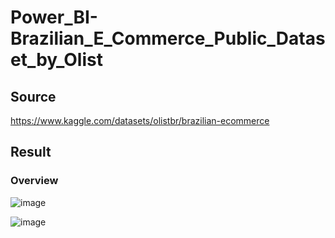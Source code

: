 # Power_BI-Brazilian_E_Commerce_Public_Dataset_by_Olist

## Source 
https://www.kaggle.com/datasets/olistbr/brazilian-ecommerce

## Result

### Overview

![image](https://github.com/e19931107/Power_BI-Brazilian_E_Commerce_Public_Dataset_by_Olist/assets/50692450/50ef15f3-37b2-4565-b578-888251d62719)

![image](https://github.com/e19931107/Power_BI-Brazilian_E_Commerce_Public_Dataset_by_Olist/assets/50692450/91a6aab9-3717-4483-ac46-5b58862caad5)

